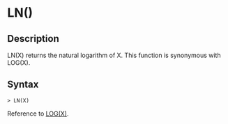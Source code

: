 # **LN()**

## **Description**

LN(X) returns the natural logarithm of X. This function is synonymous with LOG(X).

## **Syntax**

```
> LN(X)
```

Reference to [LOG(X)](log.md).
